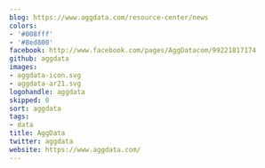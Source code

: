 ```yaml
---
blog: https://www.aggdata.com/resource-center/news
colors:
- '#008fff'
- '#8ed800'
facebook: http://www.facebook.com/pages/AggDatacom/99221817174
github: aggdata
images:
- aggdata-icon.svg
- aggdata-ar21.svg
logohandle: aggdata
skipped: 0
sort: aggdata
tags:
- data
title: AggData
twitter: aggdata
website: https://www.aggdata.com/
---
```

